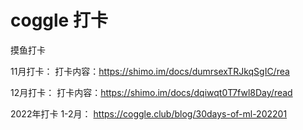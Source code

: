 
# coggle 打卡

摸鱼打卡

11月打卡：
打卡内容：<https://shimo.im/docs/dumrsexTRJkqSgIC/rea>

12月打卡：
打卡内容：<https://shimo.im/docs/dqiwqt0T7fwl8Day/read>

2022年打卡
1-2月：
<https://coggle.club/blog/30days-of-ml-202201>
